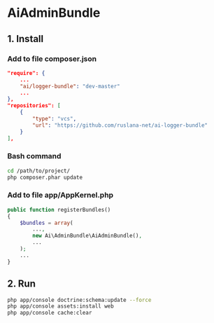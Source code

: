 # AiAdminBundle

## 1. Install

### Add to file composer.json

```json
"require": {
    ...
    "ai/logger-bundle": "dev-master"
    ...
},
"repositories": [
    {
        "type": "vcs",
        "url": "https://github.com/ruslana-net/ai-logger-bundle"
    }
],
```

### Bash command
```sh
cd /path/to/project/
php composer.phar update
```

### Add to file app/AppKernel.php
```php
public function registerBundles()
{
    $bundles = array(
        ...,
        new Ai\AdminBundle\AiAdminBundle(),
        ...
    );
    ...
}
```

## 2. Run
```bash
php app/console doctrine:schema:update --force
php app/console assets:install web
php app/console cache:clear 
```

